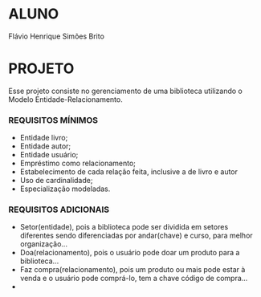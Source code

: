 # ALUNO
Flávio Henrique Simões Brito

# PROJETO
Esse projeto consiste no gerenciamento de uma biblioteca utilizando o Modelo Entidade-Relacionamento.

### REQUISITOS MÍNIMOS
- Entidade livro;
- Entidade autor;
- Entidade usuário;
- Empréstimo como relacionamento;
- Estabelecimento de cada relação feita, inclusive a de livro e autor
- Uso de cardinalidade;
- Especialização modeladas.

### REQUISITOS ADICIONAIS
- Setor(entidade), pois a biblioteca pode ser dividida em setores diferentes sendo diferenciadas por andar(chave) e curso, para melhor organização...
- Doa(relacionamento), pois o usuário pode doar um produto para a biblioteca...
- Faz compra(relacionamento), pois um produto ou mais pode estar à venda e o usuário pode comprá-lo, tem a chave código de compra...
-